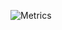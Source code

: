 ![Metrics](https://metrics.lecoq.io/ninjawill543?template=terminal&base.community=0&base.repositories=0&base.metadata=0&isocalendar=1&languages=1&repositories=1&base=header%2C%20activity%2C%20community%2C%20repositories%2C%20metadata&base.indepth=false&base.hireable=false&base.skip=false&repositories.batch=100&repositories.forks=false&repositories.affiliations=owner&isocalendar=false&isocalendar.duration=half-year&languages=false&languages.limit=8&languages.threshold=0%25&languages.other=false&languages.colors=github&languages.sections=most-used&languages.indepth=false&languages.analysis.timeout=15&languages.analysis.timeout.repositories=7.5&languages.categories=markup%2C%20programming&languages.recent.categories=markup%2C%20programming&languages.recent.load=300&languages.recent.days=14&repositories=false&repositories.pinned=5&repositories.starred=0&repositories.random=0&repositories.order=featured%2C%20pinned%2C%20starred%2C%20random&config.timezone=Europe%2FParis)
